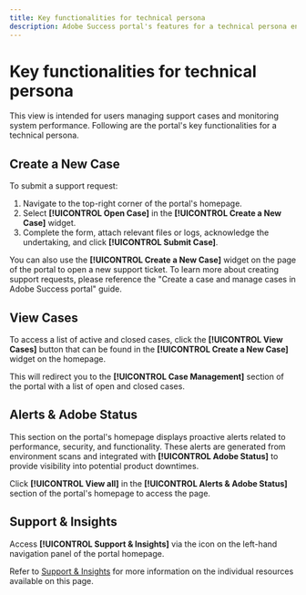 ```yaml
---
title: Key functionalities for technical persona
description: Adobe Success portal's features for a technical persona enable users to create and manage support cases, monitor system performance, and track alerts related to security and functionality.
---
```


# Key functionalities for technical persona

This view is intended for users managing support cases and monitoring system performance. Following are the portal's key functionalities for a technical persona.

## Create a New Case

To submit a support request:

1. Navigate to the top-right corner of the portal's homepage.
1. Select **[!UICONTROL Open Case]** in the **[!UICONTROL Create a New Case]** widget.
1. Complete the form, attach relevant files or logs, acknowledge the undertaking, and click **[!UICONTROL Submit Case]**.

You can also use the **[!UICONTROL Create a New Case]** widget on the  page of the portal to open a new support ticket.
To learn more about creating support requests, please reference the "Create a case and manage cases in Adobe Success portal" guide.

## View Cases

To access a list of active and closed cases, click the **[!UICONTROL View Cases]** button that can be found in the **[!UICONTROL Create a New Case]** widget on the homepage.

This will redirect you to the **[!UICONTROL Case Management]** section of the portal with a list of open and closed cases. 

## Alerts & Adobe Status

This section on the portal's homepage displays proactive alerts related to performance, security, and functionality. These alerts are generated from environment scans and integrated with **[!UICONTROL Adobe Status]** to provide visibility into potential product downtimes.

Click **[!UICONTROL View all]** in the **[!UICONTROL Alerts & Adobe Status]** section of the portal's homepage to access the  page. 

## Support & Insights

Access **[!UICONTROL Support & Insights]** via the icon on the left-hand navigation panel of the portal homepage.

Refer to [Support & Insights](/help/adobe-success-portal/technical-persona/support-and-insights/support-and-insights-overview.md) for more information on the individual resources available on this page.